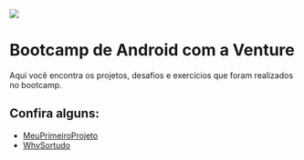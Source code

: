 ![](https://d335luupugsy2.cloudfront.net/cms/files/68179/1585008257/$1xulesjk6gwj)

# Bootcamp de Android com a Venture

Aqui você encontra os projetos, desafios e exercícios que foram realizados no bootcamp.

## Confira alguns:

* [MeuPrimeiroProjeto](https://github.com/patrikrufino/DevVenture/tree/main/MeuPrimeiroProjeto)
* [WhySortudo](https://github.com/patrikrufino/DevVenture/tree/main/WhySortudo)
